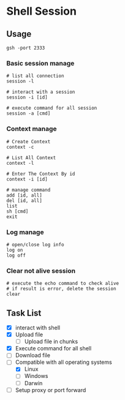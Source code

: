 # Shell Session

## Usage

```shell
gsh -port 2333
```

### Basic session manage

```shell
# list all connection
session -l

# interact with a session
session -i [id]

# execute command for all session
session -a [cmd]
```

### Context manage

```shell
# Create Context
context -c

# List All Context
context -l

# Enter The Context By id
context -i [id]
```

```shell
# manage command
add [id, all]
del [id, all]
list
sh [cmd]
exit
```

### Log manage

```shell
# open/close log info
log on
log off
```

### Clear not alive session

```shell
# execute the echo command to check alive
# if result is error, delete the session
clear
```

## Task List

- [x] interact with shell
- [x] Upload file
  - [ ] Upload file in chunks
- [x] Execute command for all shell
- [ ] Download file
- [ ] Compatible with all operating systems
  - [x] Linux
  - [ ] Windows
  - [ ] Darwin
- [ ] Setup proxy or port forward